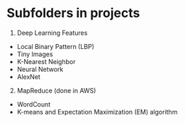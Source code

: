 # Subfolders in projects

1) Deep Learning Features
  - Local Binary Pattern (LBP)
  - Tiny Images
  - K-Nearest Neighbor
  - Neural Network
  - AlexNet
  
2) MapReduce (done in AWS)
  - WordCount
  - K-means and Expectation Maximization (EM) algorithm
